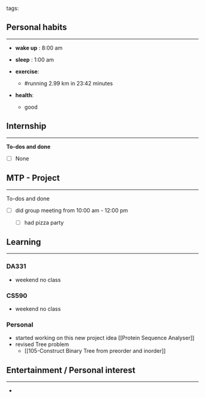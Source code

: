 tags: 
## Personal habits
--- 

- **wake up** : 8:00 am

- **sleep** : 1:00  am

-  **exercise**:
	- #running 2.99 km in 23:42 minutes

-  **health**: 
	- good



## Internship 
---
**To-dos and done**
- [ ] None

## MTP - Project
--- 
To-dos and done
- [ ] did group meeting from 10:00 am - 12:00 pm
	- [ ] had pizza party



## Learning
---
### DA331
- weekend no class

### CS590
- weekend no class

### Personal
- started working  on this new project idea [[Protein Sequence Analyser]]
- revised Tree problem
	- [[105-Construct Binary Tree from preorder and inorder]]

## Entertainment / Personal interest
---
- 